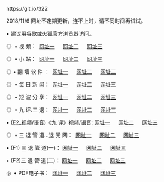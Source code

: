<p>https://git.io/322
<p>2018/11/6 网址不定期更新，连不上时，请不同时间再试试。
<p>• 建议用谷歌或火狐官方浏览器访问。
<p>◎  • 视 频： 
<a href="http://ip.cercadelrio.com/tv/" target="_blank">网址一</a> 　 
<a href="http://dp.cercadelrio.com/9018.html" target="_blank">网址二</a> 　 
<a href="http://dp.cercadelrio.com/9449.html" target="_blank">网址三</a></p>
<p>◎ </span>  •  小 站：  
<a href="http://ip.cercadelrio.com/" target="_blank">网址一</a> 　 
<a href="http://dp.cercadelrio.com/" target="_blank">网址二</a> 　 
<a href="http://dp.cercadelrio.com/read/" target="_blank">网址三</a></p>
<p>◎  • 翻 墙 软 件 ：  
<a href="http://ip.cercadelrio.com/ff/" target="_blank">网址一</a> 　 
<a href="http://dp.cercadelrio.com/s/read/a1_nd.html" target="_blank">网址二</a> 　 
<a href="http://dp.cercadelrio.com/ff/index.html" target="_blank">网址三</a></p>
<p>◎ </span>  • 每 日 新 闻：  
<a href="http://ip.cercadelrio.com/day/" target="_blank">网址一</a> 　 
<a href="http://dp.cercadelrio.com/day/" target="_blank">网址二</a> 　 
<a href="http://dp.cercadelrio.com/day/index.html" target="_blank">网址三</a></p>
<p>◎ </span>  • 短 波 分 享：  
<a href="http://ip.cercadelrio.com/h/" target="_blank">网址一</a> 　 
<a href="http://dp.cercadelrio.com/h/" target="_blank">网址二</a> 　 
<a href="http://dp.cercadelrio.com/h/index.html" target="_blank">网址三</a></p>
<p>◎   • 九 评.三 退：  
<a href="http://ip.cercadelrio.com/t/" target="_blank">网址一</a> 　 
<a href="http://dp.cercadelrio.com/v2/index.html" target="_blank">网址二</a> 　 
<a href="http://dp.cercadelrio.com/tt/index.html" target="_blank">网址三</a> 　</p>
<p>  • (E2_视频/语音)《九 评》视频/语音: 
<a href="http://dp.cercadelrio.com/7738.html" target="_blank">网址一</a> 　 
<a href="http://dp.cercadelrio.com/7614.html" target="_blank">网址二</a> 　 
<a href="http://dp.cercadelrio.com/7633.html" target="_blank">网址三</a></p>
<p>◎   • 三 退 管 道...退 党 网：  
<a href="http://ip.cercadelrio.com/go/td1.html" target="_blank">网址一</a> 　 
<a href="http://dp.cercadelrio.com/go/td2.html" target="_blank">网址二</a> 　 
<a href="http://dp.cercadelrio.com/go/td3.html" target="_blank">网址三</a></p>
<p>  • (F1) 三 退 管 道(一)： 
<a href="http://ip.cercadelrio.com/dd/" target="_blank">网址一</a> 　 
<a href="http://dp.cercadelrio.com/s/read/a1_tdx.html" target="_blank">网址二</a> 　 
<a href="http://dp.cercadelrio.com/dd/" target="_blank">网址三</a></p>
<p>  • (F2)三 退 管 道(二)： 
<a href="http://dp.cercadelrio.com/d/" target="_blank">网址一</a> 　 
<a href="http://ip.cercadelrio.com/d/index.html" target="_blank">网址二</a> 　 
<a href="http://dp.cercadelrio.com/d/" target="_blank">网址三</a></p>
<p>◎   • PDF电子书：  
<a href="http://ip.cercadelrio.com/p/" target="_blank">网址一</a> 　 
<a href="http://dp.cercadelrio.com/p/index.html" target="_blank">网址二</a> 　 
<a href="http://dp.cercadelrio.com/p/" target="_blank">网址三</a></p>
